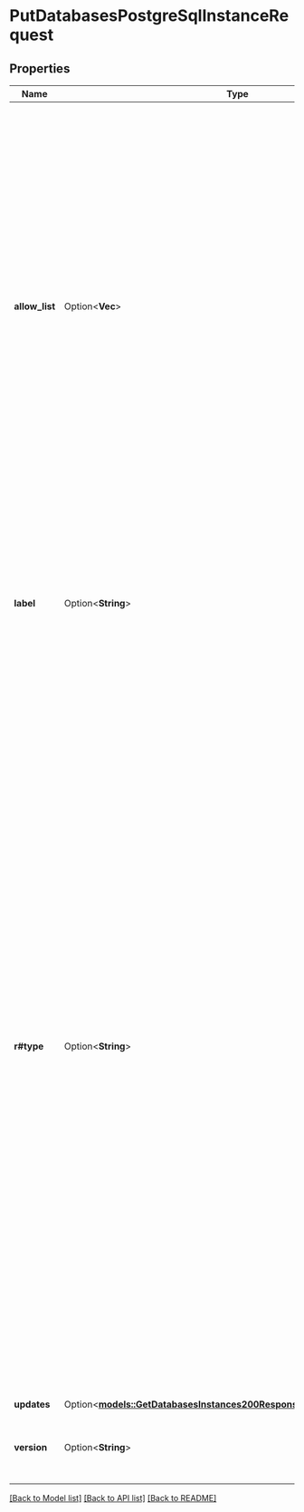 # PutDatabasesPostgreSqlInstanceRequest

## Properties

Name | Type | Description | Notes
------------ | ------------- | ------------- | -------------
**allow_list** | Option<**Vec<String>**> | Controls access to the Managed Database.  - Individually included IP addresses or CIDR ranges can access the Managed Database while all other sources are blocked.  - A standalone value of `0.0.0.0/0` allows all IP addresses access to the Managed Database.  - An empty array (`[]`) blocks all public and private connections to the Managed Database. | [optional]
**label** | Option<**String**> | __Filterable__ A unique, user-defined string referring to the Managed Database. This string needs to be unique per Managed Database engine type. | [optional]
**r#type** | Option<**String**> | Request re-sizing of your cluster to a Linode Type with more disk space. For example, you could request a Linode Type that uses a higher plan.  - Needs to be a Linode Type with more disk space than your current Linode.  - Resizing to a larger Linode Type can accrue additional cost. Review the `price` output from the [List types](https://techdocs.akamai.com/linode-api/reference/get-linode-types) operation for more information.  - You can't update the `allow_list` and set a new `type` in the same request.  - Any active updates to your cluster need to complete before you can request a resize. The reverse is also true: An active resizing needs to complete before you can perform any other update. | [optional]
**updates** | Option<[**models::GetDatabasesInstances200ResponseAllOfDataInnerUpdates**](get_databases_instances_200_response_allOf_data_inner_updates.md)> |  | [optional]
**version** | Option<**String**> | __Filterable__ The Managed Database engine version. | [optional]

[[Back to Model list]](../README.md#documentation-for-models) [[Back to API list]](../README.md#documentation-for-api-endpoints) [[Back to README]](../README.md)



